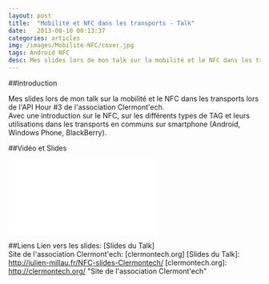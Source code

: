 ```yaml
---
layout: post
title:  "Mobilité et NFC dans les transports - Talk"
date:   2013-08-10 00:13:37
categories: articles
img: /images/Mobilite-NFC/cover.jpg
tags: Android NFC
desc: Mes slides lors de mon talk sur la mobilité et le NFC dans les transports lors de l'API Hour #3 de l'association Clermont'ech.
---
```

##Introduction

Mes slides lors de mon talk sur la mobilité et le NFC dans les transports lors de l'API Hour #3 de l'association Clermont'ech.<br/>
Avec une introduction sur le NFC, sur les différents types de TAG et leurs utilisations dans les transports en communs sur smartphone (Android, Windows Phone, BlackBerry).

##Vidéo et Slides

<iframe class="video" src="//www.youtube.com/embed/Qv3At7qOIes?rel=0" frameborder="0" allowfullscreen></iframe>

##Liens
Lien vers les slides: [Slides du Talk]<br/>
Site de l'association Clermont'ech:  [clermontech.org]
[Slides du Talk]: http://julien-millau.fr/NFC-slides-Clermontech/
[clermontech.org]: http://clermontech.org/ "Site de l'association Clermont'ech"
